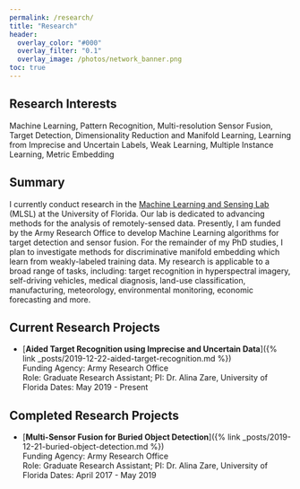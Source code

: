 ```yaml
---
permalink: /research/
title: "Research"
header:
  overlay_color: "#000"
  overlay_filter: "0.1"
  overlay_image: /photos/network_banner.png
toc: true
---
```


## Research Interests

Machine Learning, Pattern Recognition, Multi-resolution Sensor Fusion, Target Detection, Dimensionality Reduction and Manifold Learning, Learning from Imprecise and Uncertain Labels, Weak Learning, Multiple Instance Learning, Metric Embedding

## Summary
I currently conduct research in the [Machine Learning and Sensing Lab](https://faculty.eng.ufl.edu/machine-learning/) (MLSL) at the University of Florida.  Our lab is dedicated to advancing methods for the analysis of remotely-sensed data.  Presently, I am funded by the Army Research Office to develop Machine Learning algorithms for target detection and sensor fusion.  For the remainder of my PhD studies, I plan to investigate methods for discriminative manifold embedding which learn from weakly-labeled training data.  My research is applicable to a broad range of tasks, including: target recognition in hyperspectral imagery, self-driving vehicles, medical diagnosis, land-use classification, manufacturing, meteorology, environmental monitoring, economic forecasting and more.


## Current Research Projects

* [**Aided Target Recognition using Imprecise and Uncertain Data**]({% link _posts/2019-12-22-aided-target-recognition.md %})  
Funding Agency: Army Research Office  
Role: Graduate Research Assistant; PI: Dr. Alina Zare, University of Florida
Dates: May 2019 - Present

## Completed Research Projects

* [**Multi-Sensor Fusion for Buried Object Detection**]({% link _posts/2019-12-21-buried-object-detection.md %})  
Funding Agency: Army Research Office  
Role: Graduate Research Assistant; PI: Dr. Alina Zare, University of Florida
Dates: April 2017 - May 2019

